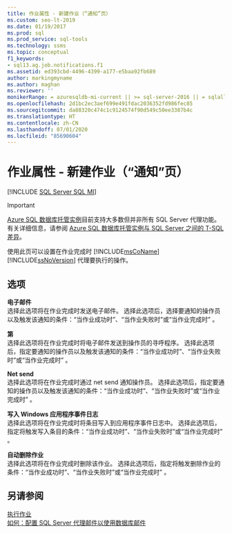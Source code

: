 ```yaml
---
title: 作业属性 - 新建作业（“通知”页）
ms.custom: seo-lt-2019
ms.date: 01/19/2017
ms.prod: sql
ms.prod_service: sql-tools
ms.technology: ssms
ms.topic: conceptual
f1_keywords:
- sql13.ag.job.notifications.f1
ms.assetid: ed393cbd-4496-4399-a177-e5baa92fb689
author: markingmyname
ms.author: maghan
ms.reviewer: ''
monikerRange: = azuresqldb-mi-current || >= sql-server-2016 || = sqlallproducts-allversions
ms.openlocfilehash: 2d1bc2ec3aef699e491fdac2036352fd986fec85
ms.sourcegitcommit: da88320c474c1c9124574f90d549c50ee3387b4c
ms.translationtype: HT
ms.contentlocale: zh-CN
ms.lasthandoff: 07/01/2020
ms.locfileid: "85690604"
---
```

# <a name="job-properties---new-job-notifications-page"></a>作业属性 - 新建作业（“通知”页）
[!INCLUDE [SQL Server SQL MI](../../includes/applies-to-version/sql-asdbmi.md)]

> [!IMPORTANT]  
> [Azure SQL 数据库托管实例](https://docs.microsoft.com/azure/sql-database/sql-database-managed-instance)目前支持大多数但并非所有 SQL Server 代理功能。 有关详细信息，请参阅 [Azure SQL 数据库托管实例与 SQL Server 之间的 T-SQL 差异](https://docs.microsoft.com/azure/sql-database/sql-database-managed-instance-transact-sql-information#sql-server-agent)。

使用此页可以设置在作业完成时 [!INCLUDE[msCoName](../../includes/msconame_md.md)] [!INCLUDE[ssNoVersion](../../includes/ssnoversion-md.md)] 代理要执行的操作。  
  
## <a name="options"></a>选项  
**电子邮件**  
选择此选项将在作业完成时发送电子邮件。 选择此选项后，选择要通知的操作员以及触发该通知的条件：“当作业成功时”、“当作业失败时”或“当作业完成时”    。  
  
**第**  
选择此选项将在作业完成时将电子邮件发送到操作员的寻呼程序。 选择此选项后，指定要通知的操作员以及触发该通知的条件：“当作业成功时”、“当作业失败时”或“当作业完成时”    。  
  
**Net send**  
选择此选项将在作业完成时通过 net send 通知操作员。 选择此选项后，指定要通知的操作员以及触发该通知的条件：“当作业成功时”、“当作业失败时”或“当作业完成时”    。  
  
**写入 Windows 应用程序事件日志**  
选择此选项将在作业完成时将条目写入到应用程序事件日志中。 选择此选项后，指定将触发写入条目的条件：“当作业成功时”、“当作业失败时”或“当作业完成时”    。  
  
**自动删除作业**  
选择此选项将在作业完成时删除该作业。 选择此选项后，指定将触发删除作业的条件：“当作业成功时”、“当作业失败时”或“当作业完成时”    。  
  
## <a name="see-also"></a>另请参阅  
[执行作业](../../ssms/agent/implement-jobs.md)  
[如何：配置 SQL Server 代理邮件以使用数据库邮件](https://msdn.microsoft.com/4b8b61bd-4bd1-43cd-b6e5-c6ed2e101dce)  
  

